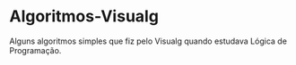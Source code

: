 # Algoritmos-Visualg
 Alguns algoritmos simples que fiz pelo Visualg quando estudava Lógica de Programação.
